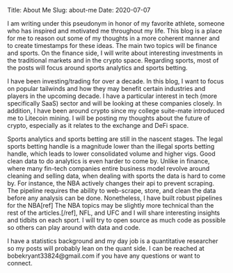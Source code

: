 Title: About Me
Slug: about-me
Date: 2020-07-07
<!--- Modified: 2017-11-27 12:30 -->
<!--- Category: About <br> -->
<!--- Tags: Introduction, Misc -->
<!--- Authors: Bobe Kryant -->
<!--- Summary: What does your post talk about? Write here. -->

<p>I am writing under this pseudonym in honor of my favorite athlete, someone who has inspired and motivated me throughout my life. This blog is a place for me to reason out some of my thoughts in a more coherent manner and to create timestamps for these ideas. The main two topics will be finance and sports.
On the finance side, I will write about interesting investments in the traditional markets and in the crypto space. Regarding sports, most of the posts will focus around 
sports analytics and sports betting. </p>

<p>
I have been investing/trading for over a decade. In this blog, I want to focus on popular tailwinds and how they may benefit certain industries and players in the upcoming decade.
I have a particular interest in tech (more specifically SaaS) sector and will be looking at these companies closely. In addition, I have been around crypto since my college suite-mate introduced me to Litecoin mining. I will be posting my thoughts about the future of crypto, especially as it relates to the exchange and DeFi space.
</p>

<p>
Sports analytics and sports betting are still in the nascent stages. The legal sports betting handle is  a magnitude lower than the illegal sports betting handle, which leads to lower consolidated volume and higher vigs. Good clean data to do analytics is even harder to come by.
Unlike in finance, where many fin-tech companies entire business model revolve around cleaning and selling data, when dealing with sports the data is hard to come by. 
For instance, the NBA actively changes their api to prevent scraping.
The pipeline requires the ability to web-scrape, store, and clean the data before any analysis can be done.
Nonetheless, I have built robust pipelines for the NBA[ref] The NBA topics may be slightly more technical than the rest of the articles.[/ref], NFL, and UFC and I will share interesting insights and tidbits on each sport. I will try to open source as much code as possible so others can play around with data and code.
</p>

<p>
I have a statistics background and my day job is a quantitative researcher so my posts will probably lean on the quant side. I can be reached at bobekryant33824@gmail.com if you have any questions or want to connect.
</p>

